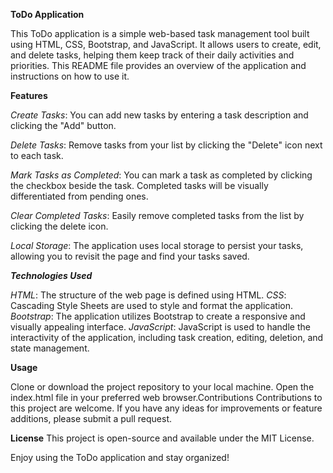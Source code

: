 **ToDo Application**

This ToDo application is a simple web-based task management tool built using HTML, CSS, Bootstrap, and JavaScript. It allows users to create, edit, and delete tasks, helping them keep track of their daily activities and priorities. This README file provides an overview of the application and instructions on how to use it.

**Features**

_Create Tasks_: You can add new tasks by entering a task description and clicking the "Add" button.

_Delete Tasks_: Remove tasks from your list by clicking the "Delete" icon next to each task.

_Mark Tasks as Completed_: You can mark a task as completed by clicking the checkbox beside the task. Completed tasks will be visually differentiated from pending ones.

_Clear Completed Tasks_: Easily remove completed tasks from the list by clicking the delete icon.

_Local Storage_: The application uses local storage to persist your tasks, allowing you to revisit the page and find your tasks saved.

**_Technologies Used_**

_HTML_: The structure of the web page is defined using HTML.
_CSS_: Cascading Style Sheets are used to style and format the application.
_Bootstrap_: The application utilizes Bootstrap to create a responsive and visually appealing interface.
_JavaScript_: JavaScript is used to handle the interactivity of the application, including task creation, editing, deletion, and state management.

**Usage**

Clone or download the project repository to your local machine.
Open the index.html file in your preferred web browser.Contributions
Contributions to this project are welcome. If you have any ideas for improvements or feature additions, please submit a pull request.

**License**
This project is open-source and available under the MIT License.

Enjoy using the ToDo application and stay organized!

